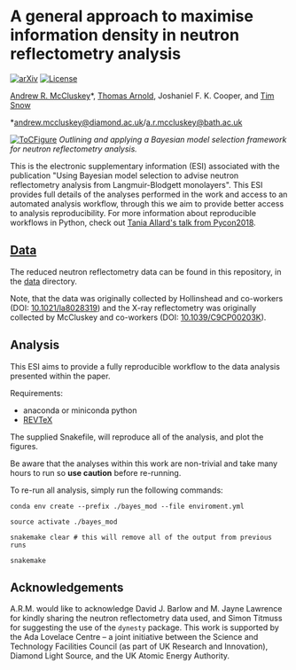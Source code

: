 # A general approach to maximise information density in neutron reflectometry analysis

[![arXiv](https://img.shields.io/badge/arXiv-1910.10581-orange.svg)](https://arxiv.org/abs/1910.10581) [![License](https://img.shields.io/github/license/arm61/lipids_at_airdes.svg?color=lightgrey)](https://github.com/arm61/lipids_at_airdes/blob/master/LICENSE)

[Andrew R. McCluskey](https://orcid.org/0000-0003-3381-5911)&ast;, [Thomas Arnold](https://orcid.org/0000-0001-7196-7831), Joshaniel F. K. Cooper, and [Tim Snow](https://orcid.org/0000-0001-7146-6885)

&ast;[andrew.mccluskey@diamond.ac.uk](mailto:andrew.mccluskey@diamond.ac.uk)/[a.r.mccluskey@bath.ac.uk](mailto:a.r.mccluskey@bath.ac.uk)

[![ToCFigure](https://raw.githubusercontent.com/arm61/bayes_mod/master/toc.png)](https://arxiv.org/abs/1910.10581)
*Outlining and applying a Bayesian model selection framework for neutron reflectometry analysis.*

This is the electronic supplementary information (ESI) associated with the publication "Using Bayesian model selection to advise neutron reflectometry analysis from Langmuir-Blodgett monolayers".
This ESI provides full details of the analyses performed in the work and access to an automated analysis workflow, through this we aim to provide better access to analysis reproducibility.
For more information about reproducible workflows in Python, check out [Tania Allard's talk from Pycon2018](http://bitsandchips.me/Talks/PyCon.html#/title).

## [Data](./data)

The reduced neutron reflectometry data can be found in this repository, in the [data](./data) directory.

Note, that the data was originally collected by Hollinshead and co-workers (DOI: [10.1021/la8028319](https://doi.org/10.1021/la8028319)) and the X-ray reflectometry was originally collected by McCluskey and co-workers (DOI: [10.1039/C9CP00203K](https://doi.org/10.1039/C9CP00203K)).

## Analysis

This ESI aims to provide a fully reproducible workflow to the data analysis presented within the paper.

Requirements:

- anaconda or miniconda python
- [REVTeX](https://journals.aps.org/revtex)

The supplied Snakefile, will reproduce all of the analysis, and plot the figures.
<!---, and build a preprint version of the paper (`paper/paper.pdf`) when run. --->
Be aware that the analyses within this work are non-trivial and take many hours to run so **use caution** before re-running.

To re-run all analysis, simply run the following commands:

```
conda env create --prefix ./bayes_mod --file enviroment.yml

source activate ./bayes_mod

snakemake clear # this will remove all of the output from previous runs

snakemake
```

<!---## [Figures](./paper/figures)

PDF versions of the figures, can be found in the `paper/figures` directory.--->

## Acknowledgements

A.R.M. would like to acknowledge David J. Barlow and M. Jayne Lawrence for kindly sharing the neutron reflectometry data used, and Simon Titmuss for suggesting the use of the `dynesty` package.
This work is supported by the Ada Lovelace Centre – a joint initiative between the Science and Technology Facilities Council (as part of UK Research and Innovation), Diamond Light Source, and the UK Atomic Energy Authority.
